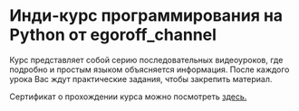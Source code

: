# Инди-курс программирования на Python от egoroff_channel

Курс представляет собой серию последовательных видеоуроков, где подробно и простым языком объясняется информация. После каждого урока Вас ждут практические задания, чтобы закрепить материал.

Сертификат о прохождении курса можно посмотреть [здесь.](https://stepik.org/cert/1475606)
